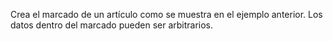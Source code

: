 Crea el marcado de un artículo como se muestra en el ejemplo anterior. Los datos dentro del marcado pueden ser arbitrarios.
